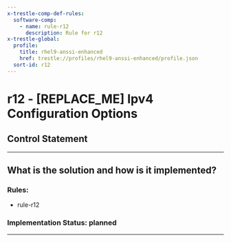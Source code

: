 ```yaml
---
x-trestle-comp-def-rules:
  software-comp:
    - name: rule-r12
      description: Rule for r12
x-trestle-global:
  profile:
    title: rhel9-anssi-enhanced
    href: trestle://profiles/rhel9-anssi-enhanced/profile.json
  sort-id: r12
---
```


# r12 - \[REPLACE_ME\] Ipv4 Configuration Options

## Control Statement

______________________________________________________________________

## What is the solution and how is it implemented?

<!-- For implementation status enter one of: implemented, partial, planned, alternative, not-applicable -->

<!-- Note that the list of rules under ### Rules: is read-only and changes will not be captured after assembly to JSON -->

<!-- Add control implementation description here for control: r12 -->

### Rules:

  - rule-r12

### Implementation Status: planned

______________________________________________________________________
